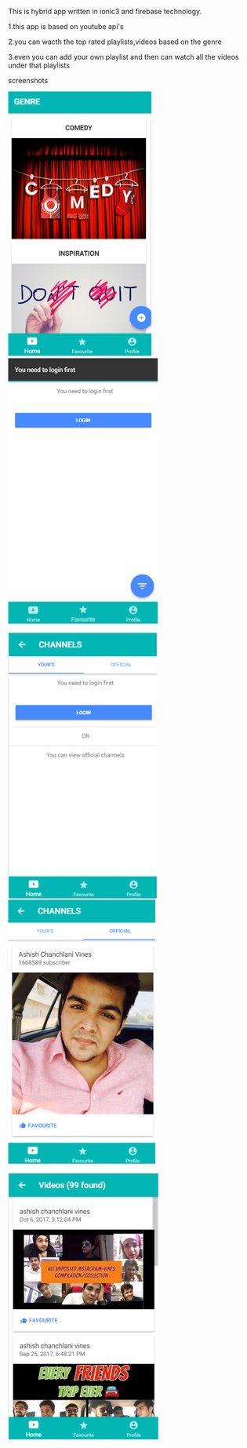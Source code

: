 This is hybrid app written in ionic3 and firebase technology.

1.this app is based on youtube api's

2.you can wacth the top rated playlists,videos based on the genre

3.even you can add your own playlist and then can watch all the videos under that playlists

screenshots

![Alt text](/screenshots/1.png?raw=true "Home")
![Alt text](/screenshots/2.png?raw=true "Optional Title")

![Alt text](/screenshots/3.png?raw=true "Optional Title")
![Alt text](/screenshots/4.png?raw=true "Optional Title")

![Alt text](/screenshots/5.png?raw=true "Optional Title")
